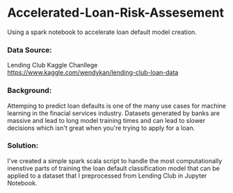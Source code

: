 # Accelerated-Loan-Risk-Assesement
Using a spark notebook to accelerate loan default model creation.

### Data Source:
Lending Club Kaggle Chanllege <br>
https://www.kaggle.com/wendykan/lending-club-loan-data

### Background:
Attemping to predict loan defaults is one of the many use cases for machine learning in the finacial services industry.
Datasets generated by banks are massive and lead to long model training times and can lead to slower decisions which isn't great when you're trying to apply for a loan.

### Solution:
I've created a simple spark scala script to handle the most computationally inenstive parts of training the loan default classification model that can be applied to a dataset that I preprocessed from Lending Club in Jupyter Notebook.
